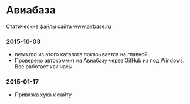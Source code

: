 # Авиабаза

Статические файлы сайта www.airbase.ru

### 2015-10-03

* news.md из этого каталога показывается на главной.
* Проверено автокоммит на Авиабазу через GitHub из под Windows. Всё работает как часы.

### 2015-01-17

* Привязка хука к сайту
